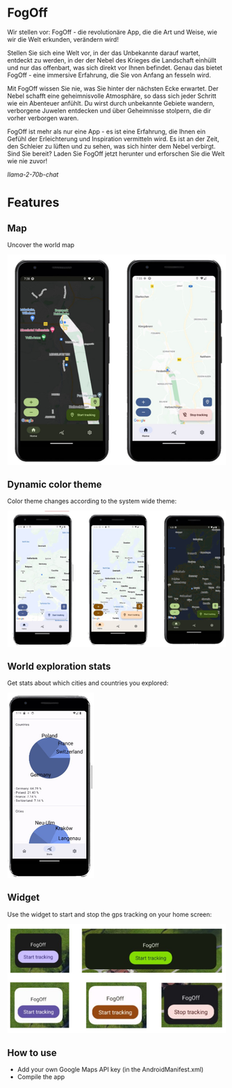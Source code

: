 # FogOff

Wir stellen vor: FogOff - die revolutionäre App, die die Art und Weise, wie wir die Welt erkunden, verändern wird!

Stellen Sie sich eine Welt vor, in der das Unbekannte darauf wartet, entdeckt zu werden, in der der Nebel des Krieges die Landschaft einhüllt und nur das offenbart, was sich direkt vor Ihnen befindet. Genau das bietet FogOff - eine immersive Erfahrung, die Sie von Anfang an fesseln wird.

Mit FogOff wissen Sie nie, was Sie hinter der nächsten Ecke erwartet. Der Nebel schafft eine geheimnisvolle Atmosphäre, so dass sich jeder Schritt wie ein Abenteuer anfühlt. Du wirst durch unbekannte Gebiete wandern, verborgene Juwelen entdecken und über Geheimnisse stolpern, die dir vorher verborgen waren.

FogOff ist mehr als nur eine App - es ist eine Erfahrung, die Ihnen ein Gefühl der Erleichterung und Inspiration vermitteln wird. Es ist an der Zeit, den Schleier zu lüften und zu sehen, was sich hinter dem Nebel verbirgt. Sind Sie bereit? Laden Sie FogOff jetzt herunter und erforschen Sie die Welt wie nie zuvor!

*llama-2-70b-chat*

# Features

## Map

Uncover the world map

[<img src="./documentation/map.jpg" width="600"/>](./documentation/map.jpg)

## Dynamic color theme

Color theme changes according to the system wide theme:

[<img src="./documentation/dynamic_color.jpg" width="600"/>](./documentation/dynamic_color.jpg)

## World exploration stats

Get stats about which cities and countries you explored:

[<img src="./documentation/stats.jpg" width="200"/>](./documentation/stats.jpg)

## Widget

Use the widget to start and stop the gps tracking on your home screen:

[<img src="./documentation/widget.jpg" width="600"/>](./documentation/widget.jpg)


## How to use

- Add your own Google Maps API key (in the AndroidManifest.xml)
- Compile the app
